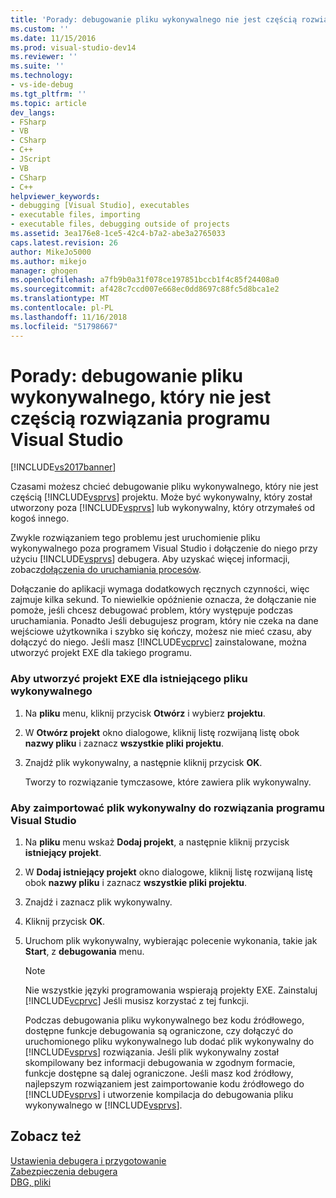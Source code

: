 ```yaml
---
title: 'Porady: debugowanie pliku wykonywalnego nie jest częścią rozwiązania programu Visual Studio | Dokumentacja firmy Microsoft'
ms.custom: ''
ms.date: 11/15/2016
ms.prod: visual-studio-dev14
ms.reviewer: ''
ms.suite: ''
ms.technology:
- vs-ide-debug
ms.tgt_pltfrm: ''
ms.topic: article
dev_langs:
- FSharp
- VB
- CSharp
- C++
- JScript
- VB
- CSharp
- C++
helpviewer_keywords:
- debugging [Visual Studio], executables
- executable files, importing
- executable files, debugging outside of projects
ms.assetid: 3ea176e8-1ce5-42c4-b7a2-abe3a2765033
caps.latest.revision: 26
author: MikeJo5000
ms.author: mikejo
manager: ghogen
ms.openlocfilehash: a7fb9b0a31f078ce197851bccb1f4c85f24408a0
ms.sourcegitcommit: af428c7ccd007e668ec0dd8697c88fc5d8bca1e2
ms.translationtype: MT
ms.contentlocale: pl-PL
ms.lasthandoff: 11/16/2018
ms.locfileid: "51798667"
---
```

# <a name="how-to-debug-an-executable-not-part-of-a-visual-studio-solution"></a>Porady: debugowanie pliku wykonywalnego, który nie jest częścią rozwiązania programu Visual Studio
[!INCLUDE[vs2017banner](../includes/vs2017banner.md)]

Czasami możesz chcieć debugowanie pliku wykonywalnego, który nie jest częścią [!INCLUDE[vsprvs](../includes/vsprvs-md.md)] projektu. Może być wykonywalny, który został utworzony poza [!INCLUDE[vsprvs](../includes/vsprvs-md.md)] lub wykonywalny, który otrzymałeś od kogoś innego.  
  
 Zwykle rozwiązaniem tego problemu jest uruchomienie pliku wykonywalnego poza programem Visual Studio i dołączenie do niego przy użyciu [!INCLUDE[vsprvs](../includes/vsprvs-md.md)] debugera. Aby uzyskać więcej informacji, zobacz[dołączenia do uruchamiania procesów](../debugger/attach-to-running-processes-with-the-visual-studio-debugger.md).  
  
 Dołączanie do aplikacji wymaga dodatkowych ręcznych czynności, więc zajmuje kilka sekund. To niewielkie opóźnienie oznacza, że dołączanie nie pomoże, jeśli chcesz debugować problem, który występuje podczas uruchamiania. Ponadto Jeśli debugujesz program, który nie czeka na dane wejściowe użytkownika i szybko się kończy, możesz nie mieć czasu, aby dołączyć do niego. Jeśli masz [!INCLUDE[vcprvc](../includes/vcprvc-md.md)] zainstalowane, można utworzyć projekt EXE dla takiego programu.  
  
### <a name="to-create-an-exe-project-for-an-existing-executable"></a>Aby utworzyć projekt EXE dla istniejącego pliku wykonywalnego  
  
1.  Na **pliku** menu, kliknij przycisk **Otwórz** i wybierz **projektu**.  
  
2.  W **Otwórz projekt** okno dialogowe, kliknij listę rozwijaną listę obok **nazwy pliku** i zaznacz **wszystkie pliki projektu**.  
  
3.  Znajdź plik wykonywalny, a następnie kliknij przycisk **OK**.  
  
     Tworzy to rozwiązanie tymczasowe, które zawiera plik wykonywalny.  
  
### <a name="to-import-an-executable-into-a-visual-studio-solution"></a>Aby zaimportować plik wykonywalny do rozwiązania programu Visual Studio  
  
1.  Na **pliku** menu wskaż **Dodaj projekt**, a następnie kliknij przycisk **istniejący projekt**.  
  
2.  W **Dodaj istniejący projekt** okno dialogowe, kliknij listę rozwijaną listę obok **nazwy pliku** i zaznacz **wszystkie pliki projektu**.  
  
3.  Znajdź i zaznacz plik wykonywalny.  
  
4.  Kliknij przycisk **OK**.  
  
5.  Uruchom plik wykonywalny, wybierając polecenie wykonania, takie jak **Start**, z **debugowania** menu.  
  
    > [!NOTE]
    >  Nie wszystkie języki programowania wspierają projekty EXE. Zainstaluj [!INCLUDE[vcprvc](../includes/vcprvc-md.md)] Jeśli musisz korzystać z tej funkcji.  
  
     Podczas debugowania pliku wykonywalnego bez kodu źródłowego, dostępne funkcje debugowania są ograniczone, czy dołączyć do uruchomionego pliku wykonywalnego lub dodać plik wykonywalny do [!INCLUDE[vsprvs](../includes/vsprvs-md.md)] rozwiązania. Jeśli plik wykonywalny został skompilowany bez informacji debugowania w zgodnym formacie, funkcje dostępne są dalej ograniczone. Jeśli masz kod źródłowy, najlepszym rozwiązaniem jest zaimportowanie kodu źródłowego do [!INCLUDE[vsprvs](../includes/vsprvs-md.md)] i utworzenie kompilacja do debugowania pliku wykonywalnego w [!INCLUDE[vsprvs](../includes/vsprvs-md.md)].  
  
## <a name="see-also"></a>Zobacz też  
 [Ustawienia debugera i przygotowanie](../debugger/debugger-settings-and-preparation.md)   
 [Zabezpieczenia debugera](../debugger/debugger-security.md)   
 [DBG, pliki](http://msdn.microsoft.com/en-us/91e449e9-8b65-4123-960f-2107cd1f1cfd)



